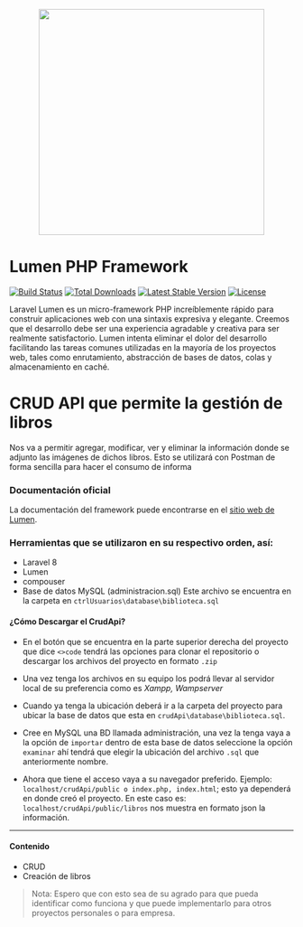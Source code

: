 <p align="center"><a href="https://laravel.com" target="_blank"><img src="https://external-content.duckduckgo.com/iu/?u=https%3A%2F%2Fwww.laramind.com%2Fblog%2Fwp-content%2Fuploads%2F2017%2F02%2Fscandaliitaliani-12.png&f=1&nofb=1&ipt=d2a326a3dd619473f4802727341cc5e22806bacf4d7ad7a64ed4b9041b6b23ea&ipo=images" width="400"></a></p>

# Lumen PHP Framework

[![Build Status](https://travis-ci.org/laravel/lumen-framework.svg)](https://travis-ci.org/laravel/lumen-framework)
[![Total Downloads](https://img.shields.io/packagist/dt/laravel/framework)](https://packagist.org/packages/laravel/lumen-framework)
[![Latest Stable Version](https://img.shields.io/packagist/v/laravel/framework)](https://packagist.org/packages/laravel/lumen-framework)
[![License](https://img.shields.io/packagist/l/laravel/framework)](https://packagist.org/packages/laravel/lumen-framework)

Laravel Lumen es un micro-framework PHP increíblemente rápido para construir aplicaciones web con una sintaxis expresiva y elegante. Creemos que el desarrollo debe ser una experiencia agradable y creativa para ser realmente satisfactorio. Lumen intenta eliminar el dolor del desarrollo facilitando las tareas comunes utilizadas en la mayoría de los proyectos web, tales como enrutamiento, abstracción de bases de datos, colas y almacenamiento en caché.

# CRUD API que permite la gestión de libros

Nos va a permitir agregar, modificar, ver y eliminar la información donde se adjunto las imágenes de dichos libros. Esto se utilizará con Postman de forma sencilla para hacer el consumo de informa

### Documentación oficial

La documentación del framework puede encontrarse en el [sitio web de Lumen](https://lumen.laravel.com/docs).


### Herramientas que se utilizaron en su respectivo orden, así:
- Laravel 8
- Lumen
- compouser
- Base de datos MySQL (administracion.sql)
Este archivo se encuentra en la carpeta en `ctrlUsuarios\database\biblioteca.sql`

#### ¿Cómo Descargar el CrudApi?

- En el botón que se encuentra en la parte superior derecha del proyecto que dice `<>code` tendrá las opciones para clonar el repositorio o descargar los archivos del proyecto en formato `.zip`

- Una vez tenga los archivos en su equipo los podrá llevar al servidor local de su preferencia como es *Xampp, Wampserver*

- Cuando ya tenga la ubicación deberá ir a la carpeta del proyecto para ubicar la base de datos que esta en `crudApi\database\biblioteca.sql`.

- Cree en MySQL una BD llamada administración, una vez la tenga vaya a la opción de `importar` dentro de esta base de datos seleccione la opción `examinar` ahí tendrá que elegir la ubicación del archivo `.sql` que anteriormente nombre.

- Ahora que tiene el acceso vaya a su navegador preferido. Ejemplo: `localhost/crudApi/public o index.php, index.html`; esto ya dependerá en donde creó el proyecto. En este caso es: `localhost/crudApi/public/libros` nos muestra en formato json la información.

------------

#### Contenido
- CRUD
- Creación de libros

> Nota: Espero que con esto sea de su agrado para que pueda identificar como funciona y que puede implementarlo para otros proyectos personales o para empresa.
